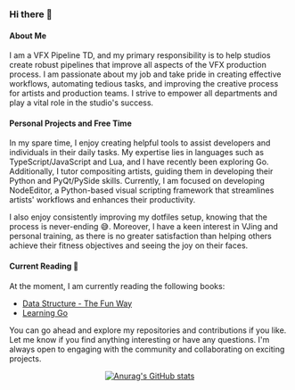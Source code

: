### Hi there 👋

#### About Me

I am a VFX Pipeline TD, and my primary responsibility is to help studios create robust pipelines that improve all aspects of the VFX production process. I am passionate about my job and take pride in creating effective workflows, automating tedious tasks, and improving the creative process for artists and production teams. I strive to empower all departments and play a vital role in the studio's success.

#### Personal Projects and Free Time

In my spare time, I enjoy creating helpful tools to assist developers and individuals in their daily tasks. My expertise lies in languages such as TypeScript/JavaScript and Lua, and I have recently been exploring Go. Additionally, I tutor compositing artists, guiding them in developing their Python and PyQt/PySide skills. Currently, I am focused on developing NodeEditor, a Python-based visual scripting framework that streamlines artists' workflows and enhances their productivity.

I also enjoy consistently improving my dotfiles setup, knowing that the process is never-ending 😅. Moreover, I have a keen interest in VJing and personal training, as there is no greater satisfaction than helping others achieve their fitness objectives and seeing the joy on their faces.

#### Current Reading 📖

At the moment, I am currently reading the following books:

- [Data Structure - The Fun Way](https://nostarch.com/data-structures-fun-way)
- [Learning Go](https://www.oreilly.com/library/view/learning-go/9781492077206/)

You can go ahead and explore my repositories and contributions if you like. Let me know if you find anything interesting or have any questions. I'm always open to engaging with the community and collaborating on exciting projects.

<div align="center">
  <a href="https://github.com/anuraghazra/github-readme-stats">
    <img src="https://github-readme-stats.vercel.app/api?username=sisoe24&show_icons=true&theme=onedark" alt="Anurag's GitHub stats">
  </a>
</div>

